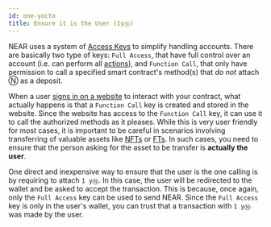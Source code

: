 ```yaml
---
id: one-yocto
title: Ensure it is the User (1yⓃ)
---
```


NEAR uses a system of [Access Keys](../../../1.concepts/protocol/access-keys.md) to simplify handling accounts.
There are basically two type of keys: `Full Access`, that have full control over an account (i.e. can perform all [actions](../anatomy-of-a-contract/actions.md)), and 
`Function Call`, that only have permission to call a specified smart contract's method(s) that _do not_ attach Ⓝ as a deposit.

When a user [signs in on a website](../../4.web3-apps/frontend.md#user-sign-in--sign-out) to interact with your contract, what actually happens is
that a `Function Call` key is created and stored in the website. Since the website has access to the `Function Call` key, it can use it to
call the authorized methods as it pleases. While this is very user friendly for most cases, it is important to be careful in scenarios involving
transferring of valuable assets like [NFTs](../../../2.build/5.primitives/nft.md) or [FTs](../../../2.build/5.primitives/ft.md). In such cases, you need to ensure that
the person asking for the asset to be transfer is **actually the user**.

One direct and inexpensive way to ensure that the user is the one calling is by requiring to attach `1 yⓃ`. In this case, the user will be
redirected to the wallet and be asked to accept the transaction. This is because, once again, only the `Full Access` key can be used to send NEAR.
Since the `Full Access` key is only in the user's wallet, you can trust that a transaction with `1 yⓃ` was made by the user.